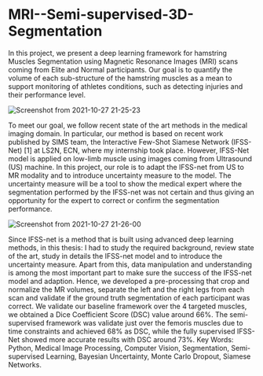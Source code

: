 # MRI--Semi-supervised-3D-Segmentation
In this project, we present a deep learning framework for hamstring Muscles Segmentation using
Magnetic Resonance Images (MRI) scans coming from Elite and Normal participants. Our goal is to
quantify the volume of each sub-structure of the hamstring muscles as a mean to support monitoring
of athletes conditions, such as detecting injuries and their performance level.

![Screenshot from 2021-10-27 21-25-23](https://user-images.githubusercontent.com/53334878/139141826-f48b9047-632b-4e0b-b8f7-55582fe1381a.png)

To meet our goal, we follow recent state of the art methods in the medical imaging domain. In particular,
our method is based on recent work published by SIMS team, the Interactive Few-Shot Siamese Network
(IFSS-Net) [1] at LS2N, ECN, where my internship took place. However, IFSS-Net model is applied on
low-limb muscle using images coming from Ultrasound (US) machine.
In this project, our role is to adapt the IFSS-net from US to MR modality and to introduce uncertainty
measure to the model. The uncertainty measure will be a tool to show the medical expert where the
segmentation performed by the IFSS-net was not certain and thus giving an opportunity for the expert
to correct or confirm the segmentation performance.

![Screenshot from 2021-10-27 21-26-00](https://user-images.githubusercontent.com/53334878/139141851-6be280d4-516d-4549-a6aa-4792d837be98.png)

Since IFSS-net is a method that is built using advanced deep learning methods, in this thesis: I had
to study the required background, review state of the art, study in details the IFSS-net model and to
introduce the uncertainty measure. Apart from this, data manipulation and understanding is among the
most important part to make sure the success of the IFSS-net model and adaption. Hence, we developed
a pre-processing that crop and normalize the MR volumes, separate the left and the right legs from each
scan and validate if the ground truth segmentation of each participant was correct.
We validate our baseline framework over the 4 targeted muscles, we obtained a Dice Coefficient Score
(DSC) value around 66%. The semi-supervised framework was validate just over the femoris muscles
due to time constraints and achieved 68% as DSC, while the fully supervised IFSS-Net showed more
accurate results with DSC around 73%.
Key Words: Python, Medical Image Processing, Computer Vision, Segmentation, Semi-supervised
Learning, Bayesian Uncertainty, Monte Carlo Dropout, Siamese Networks.
